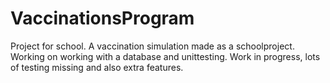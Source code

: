 # VaccinationsProgram
Project for school. 
A vaccination simulation made as a schoolproject. Working on working with a database and unittesting. Work in progress, lots of testing missing and also extra features.
